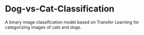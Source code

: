# Dog-vs-Cat-Classification
A binary image classification model based on Transfer Learning for categorizing images of cats and dogs.
